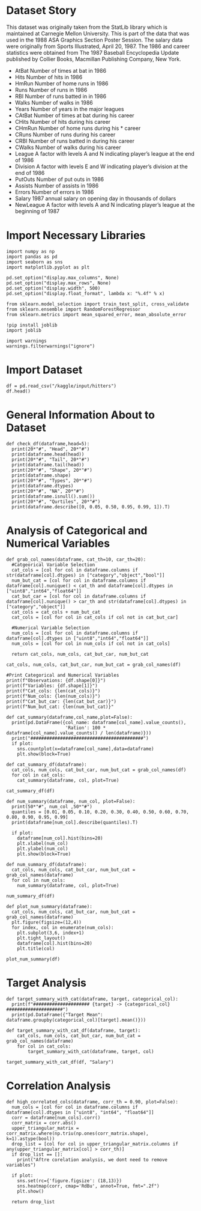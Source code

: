 # Dataset Story

This dataset was originally taken from the StatLib library which is maintained at Carnegie Mellon University. This is part of the data that was used in the 1988 ASA Graphics Section Poster Session. The salary data were originally from Sports Illustrated, April 20, 1987. The 1986 and career statistics were obtained from The 1987 Baseball Encyclopedia Update published by Collier Books, Macmillan Publishing Company, New York.

* AtBat Number of times at bat in 1986
* Hits Number of hits in 1986
* HmRun Number of home runs in 1986
* Runs Number of runs in 1986
* RBI Number of runs batted in in 1986
* Walks Number of walks in 1986
* Years Number of years in the major leagues
* CAtBat Number of times at bat during his career
* CHits Number of hits during his career
* CHmRun Number of home runs during his * career
* CRuns Number of runs during his career
* CRBI Number of runs batted in during his career
* CWalks Number of walks during his career
* League A factor with levels A and N indicating player’s league at the end of 1986
* Division A factor with levels E and W indicating player’s division at the end of 1986
* PutOuts Number of put outs in 1986
* Assists Number of assists in 1986
* Errors Number of errors in 1986
* Salary 1987 annual salary on opening day in thousands of dollars
* NewLeague A factor with levels A and N indicating player’s league at the beginning of 1987

# Import Necessary Libraries

```
import numpy as np
import pandas as pd
import seaborn as sns
import matplotlib.pyplot as plt

pd.set_option("display.max_columns", None)
pd.set_option("display.max_rows", None)
pd.set_option("display.width", 500)
pd.set_option("display.float_format", lambda x: "%.4f" % x)

from sklearn.model_selection import train_test_split, cross_validate
from sklearn.ensemble import RandomForestRegressor
from sklearn.metrics import mean_squared_error, mean_absolute_error

!pip install joblib
import joblib

import warnings
warnings.filterwarnings("ignore")
```

# Import Dataset

```
df = pd.read_csv("/kaggle/input/hitters")
df.head()
```
# General Information About to Dataset

```
def check_df(dataframe,head=5):
  print(20*"#", "Head", 20*"#")
  print(dataframe.head(head))
  print(20*"#", "Tail", 20*"#")
  print(dataframe.tail(head))
  print(20*"#", "Shape", 20*"#")
  print(dataframe.shape)
  print(20*"#", "Types", 20*"#")
  print(dataframe.dtypes)
  print(20*"#", "NA", 20*"#")
  print(dataframe.isnull().sum())
  print(20*"#", "Qurtiles", 20*"#")
  print(dataframe.describe([0, 0.05, 0.50, 0.95, 0.99, 1]).T)
```

# Analysis of Categorical and Numerical Variables
```
def grab_col_names(dataframe, cat_th=10, car_th=20):
  #Catgeorical Variable Selection
  cat_cols = [col for col in dataframe.columns if str(dataframe[col].dtypes) in ["category","object","bool"]]
  num_but_cat = [col for col in dataframe.columns if dataframe[col].nunique() < cat_th and dataframe[col].dtypes in ["uint8","int64","float64"]]
  cat_but_car = [col for col in dataframe.columns if dataframe[col].nunique() > car_th and str(dataframe[col].dtypes) in ["category","object"]]
  cat_cols = cat_cols + num_but_cat
  cat_cols = [col for col in cat_cols if col not in cat_but_car]

  #Numerical Variable Selection
  num_cols = [col for col in dataframe.columns if dataframe[col].dtypes in ["uint8","int64","float64"]]
  num_cols = [col for col in num_cols if col not in cat_cols]

  return cat_cols, num_cols, cat_but_car, num_but_cat
```

```
cat_cols, num_cols, cat_but_car, num_but_cat = grab_col_names(df)

#Print Categorical and Numerical Variables
print(f"Observations: {df.shape[0]}")
print(f"Variables: {df.shape[1]}")
print(f"Cat_cols: {len(cat_cols)}")
print(f"Num_cols: {len(num_cols)}")
print(f"Cat_but_car: {len(cat_but_car)}")
print(f"Num_but_cat: {len(num_but_cat)}"
```
```
def cat_summary(dataframe,col_name,plot=False):
  print(pd.DataFrame({col_name: dataframe[col_name].value_counts(),
                      'Ration': 100 * dataframe[col_name].value_counts() / len(dataframe)}))
  print("##########################################")
  if plot:
    sns.countplot(x=dataframe[col_name],data=dataframe)
    plt.show(block=True)
```
```
def cat_summary_df(dataframe):
  cat_cols, num_cols, cat_but_car, num_but_cat = grab_col_names(df)
  for col in cat_cols:
    cat_summary(dataframe, col, plot=True)
```

`cat_summary_df(df)`

```
def num_summary(dataframe, num_col, plot=False):
  print(50*"#", num_col ,50*"#")
  quantiles = [0.01, 0.05, 0.10, 0.20, 0.30, 0.40, 0.50, 0.60, 0.70, 0.80, 0.90, 0.95, 0.99]
  print(dataframe[num_col].describe(quantiles).T)

  if plot:
    dataframe[num_col].hist(bins=20)
    plt.xlabel(num_col)
    plt.ylabel(num_col)
    plt.show(block=True)
```
```
def num_summary_df(dataframe):
  cat_cols, num_cols, cat_but_car, num_but_cat = grab_col_names(dataframe)
  for col in num_cols:
    num_summary(dataframe, col, plot=True)
```
`num_summary_df(df)`
```
def plot_num_summary(dataframe):
  cat_cols, num_cols, cat_but_car, num_but_cat = grab_col_names(dataframe)
  plt.figure(figsize=(12,4))
  for index, col in enumerate(num_cols):
    plt.subplot(3,6, index+1)
    plt.tight_layout()
    dataframe[col].hist(bins=20)
    plt.title(col)
```
`plot_num_summary(df)`

# Target Analysis
```
def target_summary_with_cat(dataframe, target, categorical_col):
  print(f"##################### {target} -> {categorical_col} #####################")
  print(pd.DataFrame({"Target Mean": dataframe.groupby(categorical_col)[target].mean()}))
```

```
def target_summary_with_cat_df(dataframe, target):
    cat_cols, num_cols, cat_but_car, num_but_cat = grab_col_names(dataframe)
    for col in cat_cols:
        target_summary_with_cat(dataframe, target, col)
```
`target_summary_with_cat_df(df, "Salary")`

# Correlation Analysis

```
def high_correlated_cols(dataframe, corr_th = 0.90, plot=False):
  num_cols = [col for col in dataframe.columns if dataframe[col].dtypes in ["uint8", "int64", "float64"]]
  corr = dataframe[num_cols].corr()
  corr_matrix = corr.abs()
  upper_triangular_matrix = corr_matrix.where(np.triu(np.ones(corr_matrix.shape), k=1).astype(bool))
  drop_list = [col for col in upper_triangular_matrix.columns if any(upper_triangular_matrix[col] > corr_th)]
  if drop_list == []:
    print("Aftre corelation analysis, we dont need to remove variables")

  if plot:
    sns.set(rc={'figure.figsize': (18,13)})
    sns.heatmap(corr, cmap='RdBu', annot=True, fmt=".2f")
    plt.show()

  return drop_list
```






















